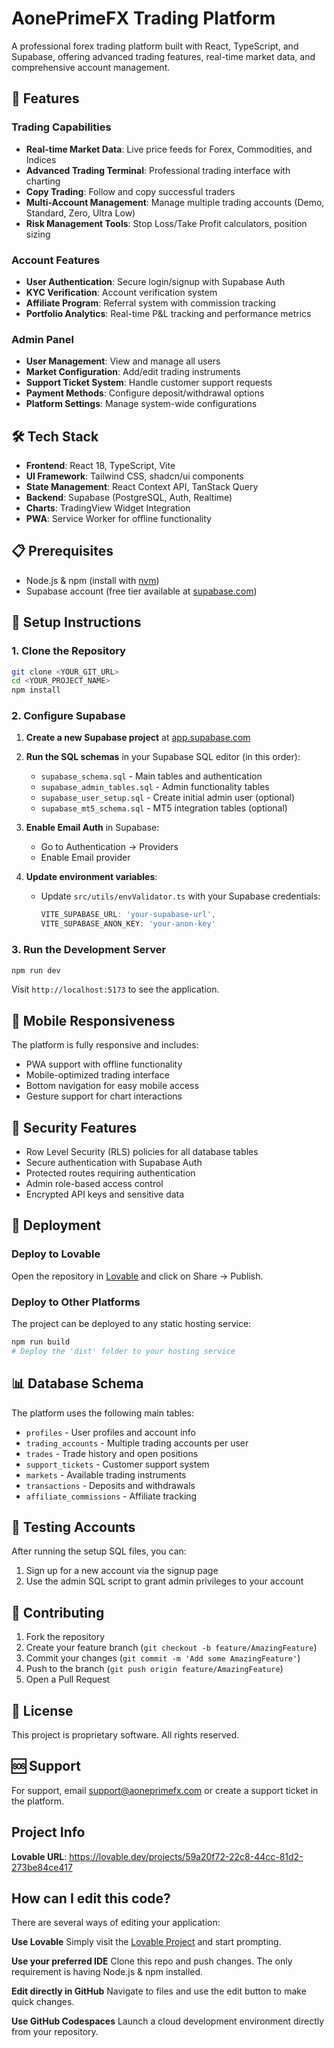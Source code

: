 # AonePrimeFX Trading Platform

A professional forex trading platform built with React, TypeScript, and Supabase, offering advanced trading features, real-time market data, and comprehensive account management.

## 🚀 Features

### Trading Capabilities
- **Real-time Market Data**: Live price feeds for Forex, Commodities, and Indices
- **Advanced Trading Terminal**: Professional trading interface with charting
- **Copy Trading**: Follow and copy successful traders
- **Multi-Account Management**: Manage multiple trading accounts (Demo, Standard, Zero, Ultra Low)
- **Risk Management Tools**: Stop Loss/Take Profit calculators, position sizing

### Account Features
- **User Authentication**: Secure login/signup with Supabase Auth
- **KYC Verification**: Account verification system
- **Affiliate Program**: Referral system with commission tracking
- **Portfolio Analytics**: Real-time P&L tracking and performance metrics

### Admin Panel
- **User Management**: View and manage all users
- **Market Configuration**: Add/edit trading instruments
- **Support Ticket System**: Handle customer support requests
- **Payment Methods**: Configure deposit/withdrawal options
- **Platform Settings**: Manage system-wide configurations

## 🛠️ Tech Stack

- **Frontend**: React 18, TypeScript, Vite
- **UI Framework**: Tailwind CSS, shadcn/ui components
- **State Management**: React Context API, TanStack Query
- **Backend**: Supabase (PostgreSQL, Auth, Realtime)
- **Charts**: TradingView Widget Integration
- **PWA**: Service Worker for offline functionality

## 📋 Prerequisites

- Node.js & npm (install with [nvm](https://github.com/nvm-sh/nvm#installing-and-updating))
- Supabase account (free tier available at [supabase.com](https://supabase.com))

## 🔧 Setup Instructions

### 1. Clone the Repository

```bash
git clone <YOUR_GIT_URL>
cd <YOUR_PROJECT_NAME>
npm install
```

### 2. Configure Supabase

1. **Create a new Supabase project** at [app.supabase.com](https://app.supabase.com)

2. **Run the SQL schemas** in your Supabase SQL editor (in this order):
   - `supabase_schema.sql` - Main tables and authentication
   - `supabase_admin_tables.sql` - Admin functionality tables
   - `supabase_user_setup.sql` - Create initial admin user (optional)
   - `supabase_mt5_schema.sql` - MT5 integration tables (optional)

3. **Enable Email Auth** in Supabase:
   - Go to Authentication → Providers
   - Enable Email provider

4. **Update environment variables**:
   - Update `src/utils/envValidator.ts` with your Supabase credentials:
     ```typescript
     VITE_SUPABASE_URL: 'your-supabase-url',
     VITE_SUPABASE_ANON_KEY: 'your-anon-key'
     ```

### 3. Run the Development Server

```bash
npm run dev
```

Visit `http://localhost:5173` to see the application.

## 📱 Mobile Responsiveness

The platform is fully responsive and includes:
- PWA support with offline functionality
- Mobile-optimized trading interface
- Bottom navigation for easy mobile access
- Gesture support for chart interactions

## 🔐 Security Features

- Row Level Security (RLS) policies for all database tables
- Secure authentication with Supabase Auth
- Protected routes requiring authentication
- Admin role-based access control
- Encrypted API keys and sensitive data

## 🚀 Deployment

### Deploy to Lovable
Open the repository in [Lovable](https://lovable.dev/projects/59a20f72-22c8-44cc-81d2-273be84ce417) and click on Share → Publish.

### Deploy to Other Platforms
The project can be deployed to any static hosting service:

```bash
npm run build
# Deploy the 'dist' folder to your hosting service
```

## 📊 Database Schema

The platform uses the following main tables:
- `profiles` - User profiles and account info
- `trading_accounts` - Multiple trading accounts per user
- `trades` - Trade history and open positions
- `support_tickets` - Customer support system
- `markets` - Available trading instruments
- `transactions` - Deposits and withdrawals
- `affiliate_commissions` - Affiliate tracking

## 🧪 Testing Accounts

After running the setup SQL files, you can:
1. Sign up for a new account via the signup page
2. Use the admin SQL script to grant admin privileges to your account

## 🤝 Contributing

1. Fork the repository
2. Create your feature branch (`git checkout -b feature/AmazingFeature`)
3. Commit your changes (`git commit -m 'Add some AmazingFeature'`)
4. Push to the branch (`git push origin feature/AmazingFeature`)
5. Open a Pull Request

## 📄 License

This project is proprietary software. All rights reserved.

## 🆘 Support

For support, email support@aoneprimefx.com or create a support ticket in the platform.

## Project Info

**Lovable URL**: https://lovable.dev/projects/59a20f72-22c8-44cc-81d2-273be84ce417

## How can I edit this code?

There are several ways of editing your application:

**Use Lovable**
Simply visit the [Lovable Project](https://lovable.dev/projects/59a20f72-22c8-44cc-81d2-273be84ce417) and start prompting.

**Use your preferred IDE**
Clone this repo and push changes. The only requirement is having Node.js & npm installed.

**Edit directly in GitHub**
Navigate to files and use the edit button to make quick changes.

**Use GitHub Codespaces**
Launch a cloud development environment directly from your repository.